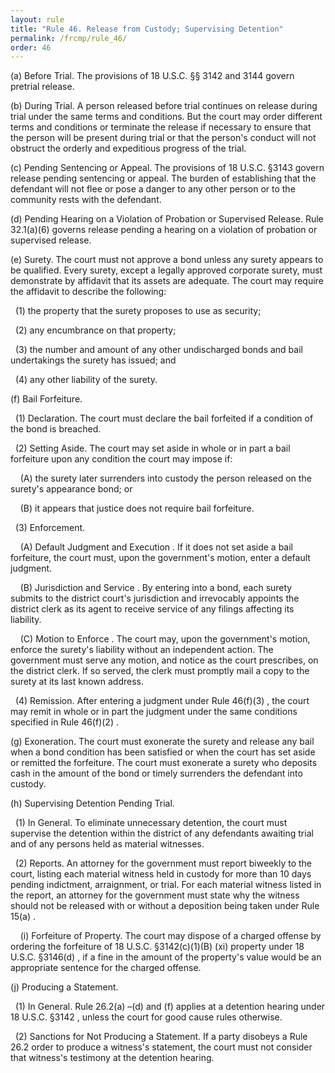 ```yaml
---
layout: rule
title: "Rule 46. Release from Custody; Supervising Detention"
permalink: /frcmp/rule_46/
order: 46
---
```


(a) Before Trial. The provisions of 18 U.S.C. §§ 3142 and 3144 govern pretrial release.


(b) During Trial. A person released before trial continues on release during trial under the same terms and conditions. But the court may order different terms and conditions or terminate the release if necessary to ensure that the person will be present during trial or that the person's conduct will not obstruct the orderly and expeditious progress of the trial.


(c) Pending Sentencing or Appeal. The provisions of 18 U.S.C. §3143 govern release pending sentencing or appeal. The burden of establishing that the defendant will not flee or pose a danger to any other person or to the community rests with the defendant.


(d) Pending Hearing on a Violation of Probation or Supervised Release. Rule 32.1(a)(6) governs release pending a hearing on a violation of probation or supervised release.


(e) Surety. The court must not approve a bond unless any surety appears to be qualified. Every surety, except a legally approved corporate surety, must demonstrate by affidavit that its assets are adequate. The court may require the affidavit to describe the following:


&nbsp;&nbsp;(1) the property that the surety proposes to use as security;


&nbsp;&nbsp;(2) any encumbrance on that property;


&nbsp;&nbsp;(3) the number and amount of any other undischarged bonds and bail undertakings the surety has issued; and


&nbsp;&nbsp;(4) any other liability of the surety.


(f) Bail Forfeiture.


&nbsp;&nbsp;(1) Declaration. The court must declare the bail forfeited if a condition of the bond is breached.


&nbsp;&nbsp;(2) Setting Aside. The court may set aside in whole or in part a bail forfeiture upon any condition the court may impose if:


&nbsp;&nbsp;&nbsp;&nbsp;(A) the surety later surrenders into custody the person released on the surety's appearance bond; or


&nbsp;&nbsp;&nbsp;&nbsp;(B) it appears that justice does not require bail forfeiture.


&nbsp;&nbsp;(3) Enforcement.


&nbsp;&nbsp;&nbsp;&nbsp;(A) Default Judgment and Execution . If it does not set aside a bail forfeiture, the court must, upon the government's motion, enter a default judgment.


&nbsp;&nbsp;&nbsp;&nbsp;(B) Jurisdiction and Service . By entering into a bond, each surety submits to the district court's jurisdiction and irrevocably appoints the district clerk as its agent to receive service of any filings affecting its liability.


&nbsp;&nbsp;&nbsp;&nbsp;(C) Motion to Enforce . The court may, upon the government's motion, enforce the surety's liability without an independent action. The government must serve any motion, and notice as the court prescribes, on the district clerk. If so served, the clerk must promptly mail a copy to the surety at its last known address.


&nbsp;&nbsp;(4) Remission. After entering a judgment under Rule 46(f)(3) , the court may remit in whole or in part the judgment under the same conditions specified in Rule 46(f)(2) .


(g) Exoneration. The court must exonerate the surety and release any bail when a bond condition has been satisfied or when the court has set aside or remitted the forfeiture. The court must exonerate a surety who deposits cash in the amount of the bond or timely surrenders the defendant into custody.


(h) Supervising Detention Pending Trial.


&nbsp;&nbsp;(1) In General. To eliminate unnecessary detention, the court must supervise the detention within the district of any defendants awaiting trial and of any persons held as material witnesses.


&nbsp;&nbsp;(2) Reports. An attorney for the government must report biweekly to the court, listing each material witness held in custody for more than 10 days pending indictment, arraignment, or trial. For each material witness listed in the report, an attorney for the government must state why the witness should not be released with or without a deposition being taken under Rule 15(a) .


&nbsp;&nbsp;&nbsp;&nbsp;(i) Forfeiture of Property. The court may dispose of a charged offense by ordering the forfeiture of 18 U.S.C. §3142(c)(1)(B) (xi) property under 18 U.S.C. §3146(d) , if a fine in the amount of the property's value would be an appropriate sentence for the charged offense.


(j) Producing a Statement.


&nbsp;&nbsp;(1) In General. Rule 26.2(a) –(d) and (f) applies at a detention hearing under 18 U.S.C. §3142 , unless the court for good cause rules otherwise.


&nbsp;&nbsp;(2) Sanctions for Not Producing a Statement. If a party disobeys a Rule 26.2 order to produce a witness's statement, the court must not consider that witness's testimony at the detention hearing.